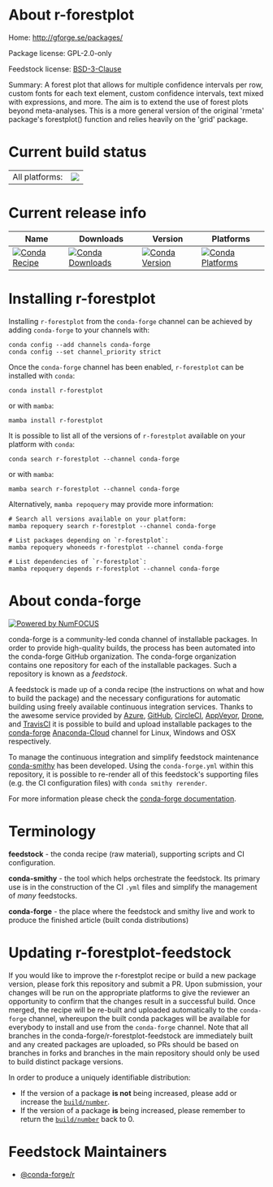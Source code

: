 About r-forestplot
==================

Home: http://gforge.se/packages/

Package license: GPL-2.0-only

Feedstock license: [BSD-3-Clause](https://github.com/conda-forge/r-forestplot-feedstock/blob/main/LICENSE.txt)

Summary: A forest plot that allows for multiple confidence intervals per row, custom fonts for each text element, custom confidence intervals, text mixed with expressions, and more. The aim is to extend the use of forest plots beyond meta-analyses. This is a more general version of the original 'rmeta' package's forestplot() function and relies heavily on the 'grid' package.

Current build status
====================


<table><tr><td>All platforms:</td>
    <td>
      <a href="https://dev.azure.com/conda-forge/feedstock-builds/_build/latest?definitionId=5746&branchName=main">
        <img src="https://dev.azure.com/conda-forge/feedstock-builds/_apis/build/status/r-forestplot-feedstock?branchName=main">
      </a>
    </td>
  </tr>
</table>

Current release info
====================

| Name | Downloads | Version | Platforms |
| --- | --- | --- | --- |
| [![Conda Recipe](https://img.shields.io/badge/recipe-r--forestplot-green.svg)](https://anaconda.org/conda-forge/r-forestplot) | [![Conda Downloads](https://img.shields.io/conda/dn/conda-forge/r-forestplot.svg)](https://anaconda.org/conda-forge/r-forestplot) | [![Conda Version](https://img.shields.io/conda/vn/conda-forge/r-forestplot.svg)](https://anaconda.org/conda-forge/r-forestplot) | [![Conda Platforms](https://img.shields.io/conda/pn/conda-forge/r-forestplot.svg)](https://anaconda.org/conda-forge/r-forestplot) |

Installing r-forestplot
=======================

Installing `r-forestplot` from the `conda-forge` channel can be achieved by adding `conda-forge` to your channels with:

```
conda config --add channels conda-forge
conda config --set channel_priority strict
```

Once the `conda-forge` channel has been enabled, `r-forestplot` can be installed with `conda`:

```
conda install r-forestplot
```

or with `mamba`:

```
mamba install r-forestplot
```

It is possible to list all of the versions of `r-forestplot` available on your platform with `conda`:

```
conda search r-forestplot --channel conda-forge
```

or with `mamba`:

```
mamba search r-forestplot --channel conda-forge
```

Alternatively, `mamba repoquery` may provide more information:

```
# Search all versions available on your platform:
mamba repoquery search r-forestplot --channel conda-forge

# List packages depending on `r-forestplot`:
mamba repoquery whoneeds r-forestplot --channel conda-forge

# List dependencies of `r-forestplot`:
mamba repoquery depends r-forestplot --channel conda-forge
```


About conda-forge
=================

[![Powered by
NumFOCUS](https://img.shields.io/badge/powered%20by-NumFOCUS-orange.svg?style=flat&colorA=E1523D&colorB=007D8A)](https://numfocus.org)

conda-forge is a community-led conda channel of installable packages.
In order to provide high-quality builds, the process has been automated into the
conda-forge GitHub organization. The conda-forge organization contains one repository
for each of the installable packages. Such a repository is known as a *feedstock*.

A feedstock is made up of a conda recipe (the instructions on what and how to build
the package) and the necessary configurations for automatic building using freely
available continuous integration services. Thanks to the awesome service provided by
[Azure](https://azure.microsoft.com/en-us/services/devops/), [GitHub](https://github.com/),
[CircleCI](https://circleci.com/), [AppVeyor](https://www.appveyor.com/),
[Drone](https://cloud.drone.io/welcome), and [TravisCI](https://travis-ci.com/)
it is possible to build and upload installable packages to the
[conda-forge](https://anaconda.org/conda-forge) [Anaconda-Cloud](https://anaconda.org/)
channel for Linux, Windows and OSX respectively.

To manage the continuous integration and simplify feedstock maintenance
[conda-smithy](https://github.com/conda-forge/conda-smithy) has been developed.
Using the ``conda-forge.yml`` within this repository, it is possible to re-render all of
this feedstock's supporting files (e.g. the CI configuration files) with ``conda smithy rerender``.

For more information please check the [conda-forge documentation](https://conda-forge.org/docs/).

Terminology
===========

**feedstock** - the conda recipe (raw material), supporting scripts and CI configuration.

**conda-smithy** - the tool which helps orchestrate the feedstock.
                   Its primary use is in the construction of the CI ``.yml`` files
                   and simplify the management of *many* feedstocks.

**conda-forge** - the place where the feedstock and smithy live and work to
                  produce the finished article (built conda distributions)


Updating r-forestplot-feedstock
===============================

If you would like to improve the r-forestplot recipe or build a new
package version, please fork this repository and submit a PR. Upon submission,
your changes will be run on the appropriate platforms to give the reviewer an
opportunity to confirm that the changes result in a successful build. Once
merged, the recipe will be re-built and uploaded automatically to the
`conda-forge` channel, whereupon the built conda packages will be available for
everybody to install and use from the `conda-forge` channel.
Note that all branches in the conda-forge/r-forestplot-feedstock are
immediately built and any created packages are uploaded, so PRs should be based
on branches in forks and branches in the main repository should only be used to
build distinct package versions.

In order to produce a uniquely identifiable distribution:
 * If the version of a package **is not** being increased, please add or increase
   the [``build/number``](https://docs.conda.io/projects/conda-build/en/latest/resources/define-metadata.html#build-number-and-string).
 * If the version of a package **is** being increased, please remember to return
   the [``build/number``](https://docs.conda.io/projects/conda-build/en/latest/resources/define-metadata.html#build-number-and-string)
   back to 0.

Feedstock Maintainers
=====================

* [@conda-forge/r](https://github.com/conda-forge/r/)

